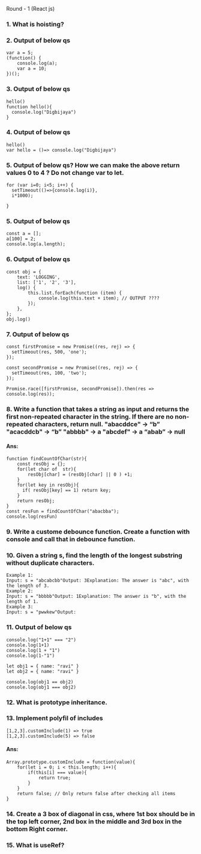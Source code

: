 Round - 1 (React js)

### 1. What is hoisting?
### 2. Output of below qs
```
var a = 5;
(function() {
    console.log(a);
    var a = 10;
})();
```

### 3. Output of below qs 
```
hello()
function hello(){
  console.log("Digbijaya")
}
```

### 4. Output of below qs
```
hello()
var hello = ()=> console.log("Digbijaya")
```

### 5. Output of below qs? How we can make the above return values 0 to 4 ? Do not change var to let.
```
for (var i=0; i<5; i++) {
  setTimeout(()=>{console.log(i)}, 
  i*1000); 
  
}
```

### 5. Output of below qs 

```
const a = [];
a[100] = 2;
console.log(a.length);

```


### 6. Output of below qs
```
const obj = {
    text: 'LOGGING',
    list: ['1', '2', '3'],
    log() {
        this.list.forEach(function (item) {
            console.log(this.text + item); // OUTPUT ????
        });
    },
};
obj.log()

```

### 7. Output of below qs
```
const firstPromise = new Promise((res, rej) => { 
  setTimeout(res, 500, 'one'); 
}); 
 
const secondPromise = new Promise((res, rej) => { 
  setTimeout(res, 100, 'two'); 
}); 
 
Promise.race([firstPromise, secondPromise]).then(res => console.log(res));
```

### 8. Write a function that takes a string as input and returns the first non-repeated character in the string. If there are no non-repeated characters, return null. "abacddce" → “b” "acacddcb" → “b” "abbbb" → a "abcdef" → a “abab” → null
#### Ans:
```
function findCountOfChar(str){
    const resObj = {};
    for(let char of  str){
        resObj[char] = (resObj[char] || 0 ) +1;
    }
    for(let key in resObj){
      if( resObj[key] == 1) return key;
    }
    return resObj;
}
const resFun = findCountOfChar("abacbba");
console.log(resFun)
```

### 9. Write a custome debounce function. Create a function with console and call that in debounce function.
### 10. Given a string s, find the length of the longest substring without duplicate characters.
```
Example 1:
Input: s = "abcabcbb"Output: 3Explanation: The answer is "abc", with the length of 3.
Example 2:
Input: s = "bbbbb"Output: 1Explanation: The answer is "b", with the length of 1.
Example 3:
Input: s = "pwwkew"Output:
```

### 11. Output of below qs
```
console.log("1+1" === "2")
console.log(1+1)
console.log(1 + "1")
console.log(1-"1")
 
let obj1 = { name: "ravi" }
let obj2 = { name: "ravi" }
 
console.log(obj1 == obj2)
console.log(obj1 === obj2)
```

### 12. What is prototype inheritance.
### 13. Implement polyfil of includes
```
[1,2,3].customInclude(1) => true
[1,2,3].customInclude(5) => false
```

#### Ans:
```
Array.prototype.customInclude = function(value){
    for(let i = 0; i < this.length; i++){
        if(this[i] === value){
            return true;
        }
    }
    return false; // Only return false after checking all items
}
```

### 14. Create a 3 box of diagonal  in css, where 1st box should be in the top left corner, 2nd box in the middle and 3rd box in the bottom Right corner.

### 15. What is useRef?